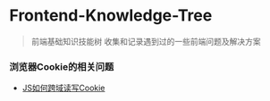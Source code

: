 # Frontend-Knowledge-Tree
> 前端基础知识技能树
> 收集和记录遇到过的一些前端问题及解决方案

### 浏览器Cookie的相关问题
*	[JS如何跨域读写Cookie]()
  
